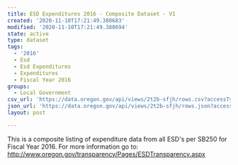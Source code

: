 ```yaml
---
title: ESD Expenditures 2016 - Composite Dataset - V1
created: '2020-11-10T17:21:49.380683'
modified: '2020-11-10T17:21:49.380694'
state: active
type: dataset
tags:
  - '2016'
  - Esd
  - Esd Expenditures
  - Expenditures
  - Fiscal Year 2016
groups:
  - Local Government
csv_url: 'https://data.oregon.gov/api/views/2t2b-sfjh/rows.csv?accessType=DOWNLOAD'
json_url: 'https://data.oregon.gov/api/views/2t2b-sfjh/rows.json?accessType=DOWNLOAD'
layout: post

---
```

This is a composite listing of expenditure data from all ESD's per SB250 for Fiscal Year 2016. For more information go to: http://www.oregon.gov/transparency/Pages/ESDTransparency.aspx
